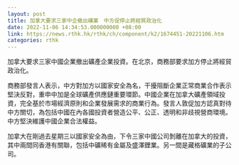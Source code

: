 ```yaml
---
layout: post
title: 加拿大要求三家中企撤出礦業　中方促停止將經貿政治化
date: 2022-11-06 14:34:53.000000000 +08:00
link: https://news.rthk.hk/rthk/ch/component/k2/1674451-20221106.htm
categories: rthk
---
```


加拿大要求三家中國企業撤出礦產企業投資。在北京，商務部要求加方停止將經貿政治化。

商務部發言人表示，中方對加方以國家安全為名，干擾阻斷企業正常商業合作表示堅決反對，重申中加是全球礦產供應鏈重要環節。中國企業在加拿大礦產領域投資，完全基於市場經濟原則和企業發展需求的商業行為。發言人敦促加方認真對待中方關切，為包括中國在內各國投資者營造公平、公正、透明和非歧視營商環境。中方堅決維護中國企業合法權益。

加拿大在剛過去星期三以國家安全為由，下令三家中國公司剝離在加拿大的投資，其中兩間同香港有關聯，包括中礦稀有金屬及盛澤鋰業。另一間是藏格礦業的子公司。
